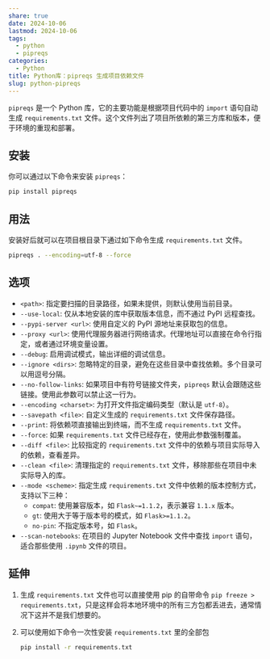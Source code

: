 ```yaml
---
share: true
date: 2024-10-06
lastmod: 2024-10-06
tags:
  - python
  - pipreqs
categories:
  - Python
title: Python库：pipreqs 生成项目依赖文件
slug: python-pipreqs
---
```


`pipreqs` 是一个 Python 库，它的主要功能是根据项目代码中的 `import` 语句自动生成 `requirements.txt` 文件。这个文件列出了项目所依赖的第三方库和版本，便于环境的重现和部署。

## 安装

你可以通过以下命令来安装 `pipreqs`：

```bash
pip install pipreqs
```

## 用法

安装好后就可以在项目根目录下通过如下命令生成 `requirements.txt` 文件。

```bash
pipreqs . --encoding=utf-8 --force
```

## 选项

- `<path>`: 指定要扫描的目录路径，如果未提供，则默认使用当前目录。
- `--use-local`: 仅从本地安装的库中获取版本信息，而不通过 PyPI 远程查找。
- `--pypi-server <url>`: 使用自定义的 PyPI 源地址来获取包的信息。
- `--proxy <url>`: 使用代理服务器进行网络请求。代理地址可以直接在命令行指定，或者通过环境变量设置。
- `--debug`: 启用调试模式，输出详细的调试信息。
- `--ignore <dirs>`: 忽略特定的目录，避免在这些目录中查找依赖。多个目录可以用逗号分隔。
- `--no-follow-links`: 如果项目中有符号链接文件夹，`pipreqs` 默认会跟随这些链接。使用此参数可以禁止这一行为。
- `--encoding <charset>`: 为打开文件指定编码类型（默认是 `utf-8`）。
- `--savepath <file>`: 自定义生成的 `requirements.txt` 文件保存路径。
- `--print`: 将依赖项直接输出到终端，而不生成 `requirements.txt` 文件。
- `--force`: 如果 `requirements.txt` 文件已经存在，使用此参数强制覆盖。
- `--diff <file>`: 比较指定的 `requirements.txt` 文件中的依赖与项目实际导入的依赖，查看差异。
- `--clean <file>`: 清理指定的 `requirements.txt` 文件，移除那些在项目中未实际导入的库。
- `--mode <scheme>`: 指定生成 `requirements.txt` 文件中依赖的版本控制方式，支持以下三种：
	- `compat`: 使用兼容版本，如 `Flask~=1.1.2`，表示兼容 `1.1.x` 版本。
	- `gt`: 使用大于等于版本号的模式，如 `Flask>=1.1.2`。
	- `no-pin`: 不指定版本号，如 `Flask`。
- `--scan-notebooks`: 在项目的 Jupyter Notebook 文件中查找 `import` 语句，适合那些使用 `.ipynb` 文件的项目。 

## 延伸

1. 生成 `requirements.txt` 文件也可以直接使用 pip 的自带命令 `pip freeze > requirements.txt`，只是这样会将本地环境中的所有三方包都丢进去，通常情况下这并不是我们想要的。
2. 可以使用如下命令一次性安装 `requirements.txt` 里的全部包

	```bash
	pip install -r requirements.txt
	```
